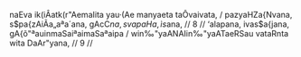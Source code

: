 naEva ik(iÂatk(r"AemaIita yau·(Ae manyaeta taÔvaivata, /
pazyaHZa{Nvana, s$pa{zAiÃa„aªa´ana, gAcC$na, svapaHa, ìs$ana, // 8 //
‘alapana, ivas$a{jana, gA{õ"ªauinmaSaiªaimaSaªaipa /
win‰"yaANAIin‰"yaATaeRSau vataRnta wita DaAr"yana, // 9 //